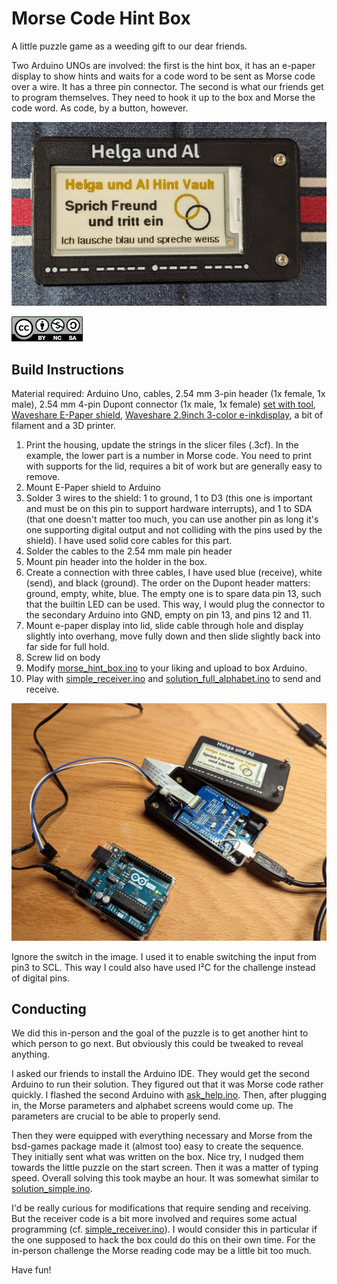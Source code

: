 Morse Code Hint Box
===================

A little puzzle game as a weeding gift to our dear friends.

Two Arduino UNOs are involved: the first is the hint box, it has an e-paper
display to show hints and waits for a code word to be sent as Morse code over a
wire. It has a three pin connector. The second is what our friends get to
program themselves. They need to hook it up to the box and Morse the
code word. As code, by a button, however.

![Hint box after powering up](/images/box_with_hint.jpg)

[![Creative Commons BY-NC-SA](images/cc-by-nc-sa.png)](LICENSE.txt)

Build Instructions
------------------

Material required: Arduino Uno, cables, 2.54 mm 3-pin header (1x female, 1x
male), 2.54 mm 4-pin Dupont connector (1x male, 1x female)
[set with tool](https://www.amazon.de/gp/product/B07QX51F3B/),
[Waveshare E-Paper shield](https://www.waveshare.com/wiki/E-Paper_Shield),
[Waveshare 2.9inch 3-color e-inkdisplay](https://www.waveshare.com/wiki/2.9inch_e-Paper_Module_(C)),
a bit of filament and a 3D printer.

1. Print the housing, update the strings in the slicer files (.3cf). In the
   example, the lower part is a number in Morse code. You need to print with
   supports for the lid, requires a bit of work but are generally easy to
   remove.
2. Mount E-Paper shield to Arduino
3. Solder 3 wires to the shield: 1 to ground, 1 to D3 (this one is important and
   must be on this pin to support hardware interrupts), and 1 to SDA (that one
   doesn't matter too much, you can use another pin as long it's one supporting
   digital output and not colliding with the pins used by the shield). I have
   used solid core cables for this part.
4. Solder the cables to the 2.54 mm male pin header
5. Mount pin header into the holder in the box.
6. Create a connection with three cables, I have used blue (receive), white
   (send), and black (ground). The order on the Dupont header matters:
   ground, empty, white, blue. The empty one is to spare data pin 13, such that
   the builtin LED can be used. This way, I would plug the connector to the
   secondary Arduino into GND, empty on pin 13, and pins 12 and 11.
7. Mount e-paper display into lid, slide cable through hole and display slightly
   into overhang, move fully down and then slide slightly back into far side
   for full hold.
8. Screw lid on body
9. Modify [morse_hint_box.ino](morse_hint_box/morse_hint_box.ino) to your liking
   and upload to box Arduino.
10. Play with [simple_receiver.ino](simple_receiver/simple_receiver.ino) and
    [solution_full_alphabet.ino](solution_full_alphabet/solution_full_alphabet.ino)
    to send and receive.

![Hint box assembly](/images/box_assembly.jpg)

Ignore the switch in the image. I used it to enable switching the input from pin3
to SCL. This way I could also have used I²C for the challenge instead of digital
pins.

Conducting
----------

We did this in-person and the goal of the puzzle is to get another hint to
which person to go next. But obviously this could be tweaked to reveal
anything.

I asked our friends to install the Arduino IDE. They would get the second
Arduino to run their solution. They figured out that it was Morse code rather
quickly. I flashed the second Arduino with [ask_help.ino](ask_help/ask_help.ino).
Then, after plugging in, the Morse parameters and alphabet screens would come up.
The parameters are crucial to be able to properly send.

Then they were equipped with everything necessary and Morse from the bsd-games
package made it (almost too) easy to create the sequence. They initially sent
what was written on the box. Nice try, I nudged them towards the little puzzle
on the start screen. Then it was a matter of typing speed. Overall solving this
took maybe an hour. It was somewhat similar to
[solution_simple.ino](solution_simple/solution_simple.ino).

I'd be really curious for modifications that require sending and receiving. But
the receiver code is a bit more involved and requires some actual programming
(cf. [simple_receiver.ino](simple_receiver/simple_receiver.ino)). I would
consider this in particular if the one supposed to hack the box could do this on
their own time. For the in-person challenge the Morse reading code may be a
little bit too much.

Have fun!
